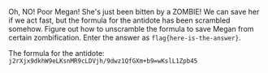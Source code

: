 Oh, NO! Poor Megan! She's just been bitten by a ZOMBIE! We can save her if we act fast, but the formula for the antidote has been scrambled somehow. Figure out how to unscramble the formula to save Megan from certain zombification. Enter the answer as `flag{here-is-the-answer}`.

The formula for the antidote: `j2rXjx9dkhW9eLKsnMR9cLDVjh/9dwz1QfGXm+b9=wKslL1Zpb45`
